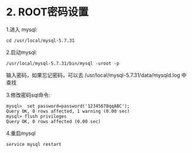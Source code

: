 # 2. ROOT密码设置

1.进入 mysql:
```shell
cd /usr/local/mysql-5.7.31
```

2.启动mysql:
```shell
/usr/local/mysql-5.7.31/bin/mysql -uroot -p
```
输入密码，如果忘记密码，可以去 /usr/local/mysql-5.7.31/data/mysqld.log 中查找


3.修改密码sql命令:
```shell
mysql>  set password=password('12345678qqABC');
Query OK, 0 rows affected, 1 warning (0.00 sec)
mysql> flush privileges
Query OK, 0 rows affected (0.00 sec)
```

4.重启mysql
```shell
service mysql restart
```
